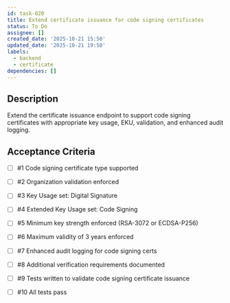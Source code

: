 ```yaml
---
id: task-020
title: Extend certificate issuance for code signing certificates
status: To Do
assignee: []
created_date: '2025-10-21 15:50'
updated_date: '2025-10-21 19:50'
labels:
  - backend
  - certificate
dependencies: []
---
```


## Description

<!-- SECTION:DESCRIPTION:BEGIN -->
Extend the certificate issuance endpoint to support code signing certificates with appropriate key usage, EKU, validation, and enhanced audit logging.
<!-- SECTION:DESCRIPTION:END -->

## Acceptance Criteria
<!-- AC:BEGIN -->
- [ ] #1 Code signing certificate type supported
- [ ] #2 Organization validation enforced
- [ ] #3 Key Usage set: Digital Signature
- [ ] #4 Extended Key Usage set: Code Signing
- [ ] #5 Minimum key strength enforced (RSA-3072 or ECDSA-P256)
- [ ] #6 Maximum validity of 3 years enforced
- [ ] #7 Enhanced audit logging for code signing certs
- [ ] #8 Additional verification requirements documented

- [ ] #9 Tests written to validate code signing certificate issuance
- [ ] #10 All tests pass
<!-- AC:END -->
